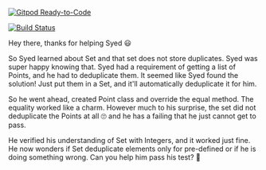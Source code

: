 [![Gitpod Ready-to-Code](https://img.shields.io/badge/Gitpod-Ready--to--Code-blue?logo=gitpod)](https://gitpod.io/#https://github.com/dhruvkapur91/help-deduplication) 

[![Build Status](https://travis-ci.org/vishnupriyaRamanathan/help-deduplication.svg?branch=master)](https://travis-ci.org/vishnupriyaRamanathan/help-deduplication)

Hey there, thanks for helping Syed :smiley:

So Syed learned about Set and that set does not store duplicates. Syed was super happy knowing that. Syed had a requirement of getting a list of Points, and he had to deduplicate them. It seemed like Syed found the solution! Just put them in a Set, and it'll automatically deduplicate it for him.

So he went ahead, created Point class and override the equal method. The equality worked like a charm. However much to his surprise, the set did not deduplicate the Points at all :roll_eyes: and he has a failing that he just cannot get to pass.

He verified his understanding of Set with Integers, and it worked just fine. He now wonders if Set deduplicate elements only for pre-defined or if he is doing something wrong. Can you help him pass his test? :handshake:

